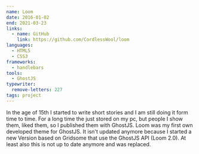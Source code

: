 ```yaml
---
name: Loom
date: 2016-01-02
end: 2021-03-23
links:
  - name: GitHub
    link: https://github.com/CordlessWool/loom
languages:
  - HTML5
  - CSS3
frameworks:
  - handlebars
tools:
  - GhostJS
typewriter:
  remove-letters: 227
tags: project
---
```


In the age of 15th I started to write short stories and I am still doing it form time to time. For a long time the just stored on my pc, but people I show them, liked them, so I published them with GhostJS. Loom was my first own developed theme for GhostJS. It isn't updated anymore because I started a new Version based on Gridsome that use the GhostJS API (Loom 2.0). At least also this is not up to date anymore and was replaced.
